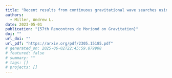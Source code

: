 ```yaml
---
title: "Recent results from continuous gravitational wave searches using data from LIGO, Virgo, and KAGRA's third observing run"
authors:
  - Miller, Andrew L.
date: 2023-05-01
publication: "{57th Rencontres de Moriond on Gravitation}"
doi: ""
url_doi: ""
url_pdf: "https://arxiv.org/pdf/2305.15185.pdf"
# generated_on: 2025-06-02T22:45:59.879908
# featured: false
# summary: ""
# tags: []
# projects: []
---
```

